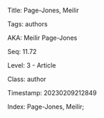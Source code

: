 Title:  Page-Jones, Meilir

Tags:   authors

AKA:    Meilir Page-Jones

Seq:    11.72

Level:  3 - Article

Class:  author

Timestamp: 20230209212849

Index:  Page-Jones, Meilir; 
